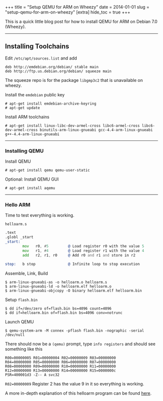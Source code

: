 +++
title = "Setup QEMU for ARM on Wheezy"
date = 2014-01-01
slug = "setup-qemu-for-arm-on-wheezy"
[extra]
hide_toc = true
+++

This is a quick little blog post for how to install QEMU for ARM on Debian 7.0 (Wheezy).

<!-- more -->

---

## Installing Toolchains

Edit `/etc/apt/sources.list` and add

```
deb http://emdebian.org/debian/ stable main
deb http://ftp.us.debian.org/debian/ squeeze main
```

The squeeze repo is for the package `libgmp3c2` that is unavailable on wheezy.

Install the `emdebian` public key

```console
# apt-get install emdebian-archive-keyring
# apt-get update
```

Install ARM toolchains

```console
# apt-get install linux-libc-dev-armel-cross libc6-armel-cross libc6-dev-armel-cross binutils-arm-linux-gnueabi gcc-4.4-arm-linux-gnueabi g++-4.4-arm-linux-gnueabi
```

---

### Installing QEMU

Install QEMU

```console
# apt-get install qemu qemu-user-static
```

Optional: Install QEMU GUI

```console
# apt-get install aqemu
```

---

### Hello ARM

Time to test everything is working.

`helloarm.s`

```asm
.text
.globl _start
_start:
        mov   r0, #5         @ Load register r0 with the value 5
        mov   r1, #4         @ Load register r1 with the value 4
        add   r2, r1, r0     @ Add r0 and r1 and store in r2

stop:   b stop               @ Infinite loop to stop execution
```

Assemble, Link, Build

```console
$ arm-linux-gnueabi-as -o helloarm.o helloarm.s
$ arm-linux-gnueabi-ld -o helloarm.elf helloarm.o
$ arm-linux-gnueabi-objcopy -O binary helloarm.elf helloarm.bin
```

Setup `flash.bin`

```console
$ dd if=/dev/zero of=flash.bin bs=4096 count=4096
$ dd if=helloarm.bin of=flash.bin bs=4096 conv=notrunc
```

Launch QEMU

```console
$ qemu-system-arm -M connex -pflash flash.bin -nographic -serial /dev/null
```

There should now be a `(qemu)` prompt, type `info registers` and should see something like this

```
R00=00000005 R01=00000004 R02=00000009 R03=00000000
R04=00000000 R05=00000000 R06=00000000 R07=00000000
R08=00000000 R09=00000000 R10=00000000 R11=00000000
R12=00000000 R13=00000000 R14=00000000 R15=0000000c
PSR=400001d3 -Z-- A svc32
```

`R02=00000009` Register 2 has the value 9 in it so everything is working.

A more in-depth explanation of this helloarm program can be found [here](http://www.bravegnu.org/gnu-eprog/hello-arm.html).

